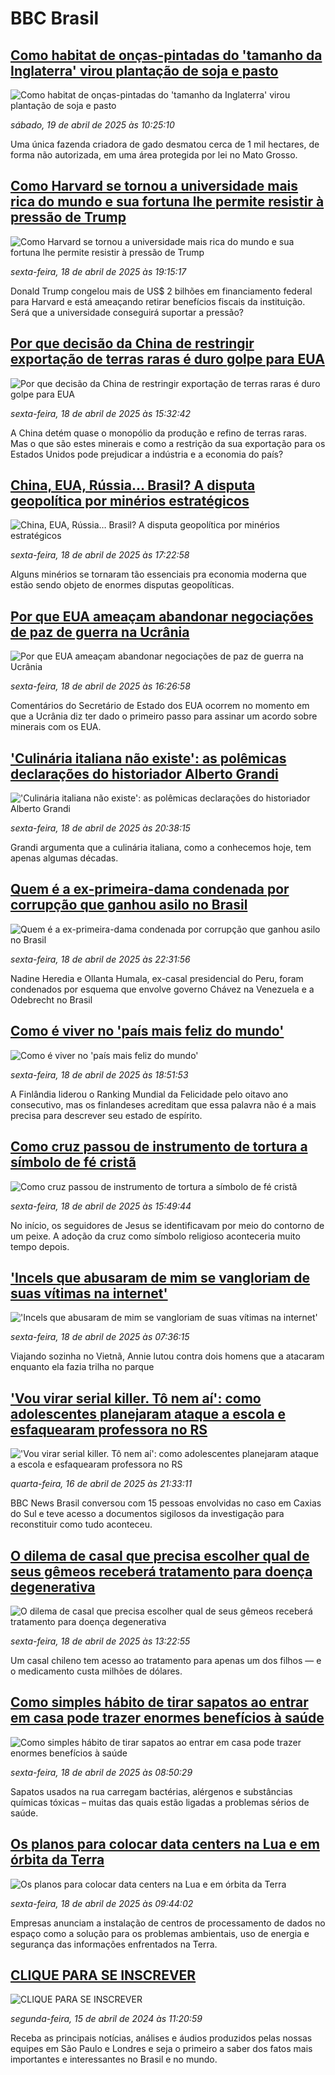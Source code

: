# BBC Brasil## [Como habitat de onças-pintadas do 'tamanho da Inglaterra' virou plantação de soja e pasto](https://www.bbc.com/portuguese/articles/cqx4g8r5rrzo?at_campaign=githubrss)![Como habitat de onças-pintadas do 'tamanho da Inglaterra' virou plantação de soja e pasto](https://ichef.bbci.co.uk/ace/standard/240/cpsprodpb/d223/live/ac37c580-1911-11f0-b1b3-7358f8d35a35.jpg)_sábado, 19 de abril de 2025 às 10:25:10_Uma única fazenda criadora de gado desmatou cerca de 1 mil hectares, de forma não autorizada, em uma área protegida por lei no Mato Grosso.## [Como Harvard se tornou a universidade mais rica do mundo e sua fortuna lhe permite resistir à pressão de Trump](https://www.bbc.com/portuguese/articles/crkxl1vpkm2o?at_campaign=githubrss)![Como Harvard se tornou a universidade mais rica do mundo e sua fortuna lhe permite resistir à pressão de Trump](https://ichef.bbci.co.uk/ace/standard/240/cpsprodpb/371b/live/3fbac040-1c6a-11f0-a6ee-459fa4a3e9ae.jpg)_sexta-feira, 18 de abril de 2025 às 19:15:17_Donald Trump congelou mais de US$ 2 bilhões em financiamento federal para Harvard e está ameaçando retirar benefícios fiscais da instituição. Será que a universidade conseguirá suportar a pressão?## [Por que decisão da China de restringir exportação de terras raras é duro golpe para EUA](https://www.bbc.com/portuguese/articles/c62z0l0pwe1o?at_campaign=githubrss)![Por que decisão da China de restringir exportação de terras raras é duro golpe para EUA](https://ichef.bbci.co.uk/ace/standard/240/cpsprodpb/2072/live/db799ce0-1bbb-11f0-b1b3-7358f8d35a35.jpg)_sexta-feira, 18 de abril de 2025 às 15:32:42_A China detém quase o monopólio da produção e refino de terras raras. Mas o que são estes minerais e como a restrição da sua exportação para os Estados Unidos pode prejudicar a indústria e a economia do país?## [China, EUA, Rússia… Brasil? A disputa geopolítica por minérios estratégicos](https://www.bbc.com/portuguese/articles/c14xp5jz54po?at_campaign=githubrss)![China, EUA, Rússia… Brasil? A disputa geopolítica por minérios estratégicos](https://ichef.bbci.co.uk/ace/standard/240/cpsprodpb/6752/live/b03b1d10-1c79-11f0-a455-cf1d5f751d2f.jpg)_sexta-feira, 18 de abril de 2025 às 17:22:58_Alguns minérios se tornaram tão essenciais pra economia moderna que estão sendo objeto de enormes disputas geopolíticas.## [Por que EUA ameaçam abandonar negociações de paz de guerra na Ucrânia](https://www.bbc.com/portuguese/articles/cz79pg3300no?at_campaign=githubrss)![Por que EUA ameaçam abandonar negociações de paz de guerra na Ucrânia](https://ichef.bbci.co.uk/ace/standard/240/cpsprodpb/d807/live/b67a7f40-1c2e-11f0-b1b3-7358f8d35a35.jpg)_sexta-feira, 18 de abril de 2025 às 16:26:58_Comentários do Secretário de Estado dos EUA ocorrem no momento em que a Ucrânia diz ter dado o primeiro passo para assinar um acordo sobre minerais com os EUA.## ['Culinária italiana não existe': as polêmicas declarações do historiador Alberto Grandi](https://www.bbc.com/portuguese/articles/c5ypll555ddo?at_campaign=githubrss)!['Culinária italiana não existe': as polêmicas declarações do historiador Alberto Grandi](https://ichef.bbci.co.uk/ace/standard/240/cpsprodpb/88f0/live/43cdd540-f60f-11ef-8bd4-79fbcae3264e.png)_sexta-feira, 18 de abril de 2025 às 20:38:15_Grandi argumenta que a culinária italiana, como a conhecemos hoje, tem apenas algumas décadas.## [Quem é a ex-primeira-dama condenada por corrupção que ganhou asilo no Brasil](https://www.bbc.com/portuguese/articles/cpwz1qke1p5o?at_campaign=githubrss)![Quem é a ex-primeira-dama condenada por corrupção que ganhou asilo no Brasil](https://ichef.bbci.co.uk/ace/standard/240/cpsprodpb/152b/live/92f33be0-1af1-11f0-8afe-6b280db06f6c.jpg)_sexta-feira, 18 de abril de 2025 às 22:31:56_Nadine Heredia e Ollanta Humala, ex-casal presidencial do Peru, foram condenados por esquema que envolve governo Chávez na Venezuela e a Odebrecht no Brasil## [Como é viver no 'país mais feliz do mundo'](https://www.bbc.com/portuguese/articles/cz01xg9jvy0o?at_campaign=githubrss)![Como é viver no 'país mais feliz do mundo'](https://ichef.bbci.co.uk/ace/standard/240/cpsprodpb/8a5c/live/545cdb70-1c6d-11f0-b1b3-7358f8d35a35.jpg)_sexta-feira, 18 de abril de 2025 às 18:51:53_A Finlândia liderou o Ranking Mundial da Felicidade pelo oitavo ano consecutivo, mas os finlandeses acreditam que essa palavra não é a mais precisa para descrever seu estado de espírito.## [Como cruz passou de instrumento de tortura a símbolo de fé cristã](https://www.bbc.com/portuguese/articles/c1k40p3w7kmo?at_campaign=githubrss)![Como cruz passou de instrumento de tortura a símbolo de fé cristã](https://ichef.bbci.co.uk/ace/standard/240/cpsprodpb/61d0/live/62f0fb10-1620-11f0-a367-317c298ca3ca.jpg)_sexta-feira, 18 de abril de 2025 às 15:49:44_No início, os seguidores de Jesus se identificavam por meio do contorno de um peixe. A adoção da cruz como símbolo religioso aconteceria muito tempo depois.## ['Incels que abusaram de mim se vangloriam de suas vítimas na internet'](https://www.bbc.com/portuguese/articles/cr784m21x79o?at_campaign=githubrss)!['Incels que abusaram de mim se vangloriam de suas vítimas na internet'](https://ichef.bbci.co.uk/ace/standard/240/cpsprodpb/ea3f/live/cbcfaf90-ea25-11ef-a4db-cb9680216d3b.jpg)_sexta-feira, 18 de abril de 2025 às 07:36:15_Viajando sozinha no Vietnã, Annie lutou contra dois homens que a atacaram enquanto ela fazia trilha no parque## ['Vou virar serial killer. Tô nem aí': como adolescentes planejaram ataque a escola e esfaquearam professora no RS](https://www.bbc.com/portuguese/articles/c8x85rewn8vo?at_campaign=githubrss)!['Vou virar serial killer. Tô nem aí': como adolescentes planejaram ataque a escola e esfaquearam professora no RS](https://ichef.bbci.co.uk/ace/standard/240/cpsprodpb/a99d/live/73c5acf0-1978-11f0-8955-4157d614ac52.jpg)_quarta-feira, 16 de abril de 2025 às 21:33:11_BBC News Brasil conversou com 15 pessoas envolvidas no caso em Caxias do Sul e teve acesso a documentos sigilosos da investigação para reconstituir como tudo aconteceu.## [O dilema de casal que precisa escolher qual de seus gêmeos receberá tratamento para doença degenerativa](https://www.bbc.com/portuguese/articles/cwyq79x01pgo?at_campaign=githubrss)![O dilema de casal que precisa escolher qual de seus gêmeos receberá tratamento para doença degenerativa](https://ichef.bbci.co.uk/ace/standard/240/cpsprodpb/a7a9/live/779a3da0-1ac2-11f0-8699-af8a0981754f.jpg)_sexta-feira, 18 de abril de 2025 às 13:22:55_Um casal chileno tem acesso ao tratamento para apenas um dos filhos — e o medicamento custa milhões de dólares.## [Como simples hábito de tirar sapatos ao entrar em casa pode trazer enormes benefícios à saúde](https://www.bbc.com/portuguese/articles/cqj4wz5l9ywo?at_campaign=githubrss)![Como simples hábito de tirar sapatos ao entrar em casa pode trazer enormes benefícios à saúde](https://ichef.bbci.co.uk/ace/standard/240/cpsprodpb/a6c2/live/b01148d0-1bc7-11f0-857b-eb33ba2b7b3b.jpg)_sexta-feira, 18 de abril de 2025 às 08:50:29_Sapatos usados na rua carregam bactérias, alérgenos e substâncias químicas tóxicas – muitas das quais estão ligadas a problemas sérios de saúde.## [Os planos para colocar data centers na Lua e em órbita da Terra](https://www.bbc.com/portuguese/articles/cd9lyjzpkywo?at_campaign=githubrss)![Os planos para colocar data centers na Lua e em órbita da Terra](https://ichef.bbci.co.uk/ace/standard/240/cpsprodpb/62a9/live/499a87c0-1acc-11f0-b1b3-7358f8d35a35.jpg)_sexta-feira, 18 de abril de 2025 às 09:44:02_Empresas anunciam a instalação de centros de processamento de dados no espaço como a solução para os problemas ambientais, uso de energia e segurança das informações enfrentados na Terra.## [CLIQUE PARA SE INSCREVER](https://bbc.in/3UkB2wH?at_campaign=githubrss)![CLIQUE PARA SE INSCREVER](https://ichef.bbci.co.uk/ace/standard/240/cpsprodpb/45da/live/56e64420-2264-11ef-80aa-699d54c46324.png)_segunda-feira, 15 de abril de 2024 às 11:20:59_Receba as principais notícias, análises e áudios produzidos pelas nossas equipes em São Paulo e Londres e seja o primeiro a saber dos fatos mais importantes e interessantes no Brasil e no mundo.